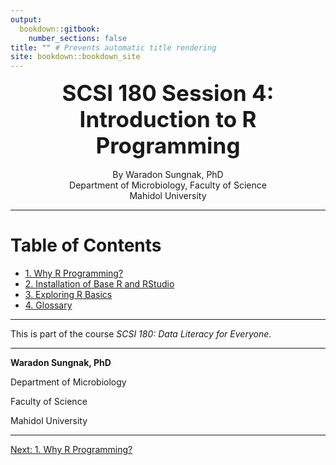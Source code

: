 ```yaml
---
output: 
  bookdown::gitbook:
    number_sections: false
title: "" # Prevents automatic title rendering
site: bookdown::bookdown_site
---
```


<div style="text-align: center; font-size: 2.5em; font-weight: bold;">
  SCSI 180 Session 4:<br>
  Introduction to R Programming
</div>

<div style="text-align: center; font-size: 1em;">  
  <br>
  By Waradon Sungnak, PhD <br>
  Department of Microbiology, Faculty of Science <br>
  Mahidol University
</div>

---

# Table of Contents

- [1. Why R Programming?](why-r-programming.html)
- [2. Installation of Base R and RStudio](installation-of-base-r-and-rstudio.html)
- [3. Exploring R Basics](exploring-r-basics.html)
- [4. Glossary](glossary.html)

---

This is part of the course *SCSI 180: Data Literacy for Everyone*.


---

**Waradon Sungnak, PhD**

Department of Microbiology

Faculty of Science

Mahidol University

---

[Next: 1. Why R Programming?](why-r-programming.html)
